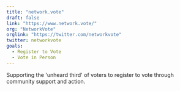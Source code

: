 ```yaml
---
title: "network.vote"
draft: false
link: "https://www.network.vote/"
org: "NetworkVote"
orglink: "https://twitter.com/networkvote"
twitter: networkvote
goals:
  - Register to Vote
  - Vote in Person
---
```


Supporting the 'unheard third' of voters to register to vote through community support and action.

<!--more-->
